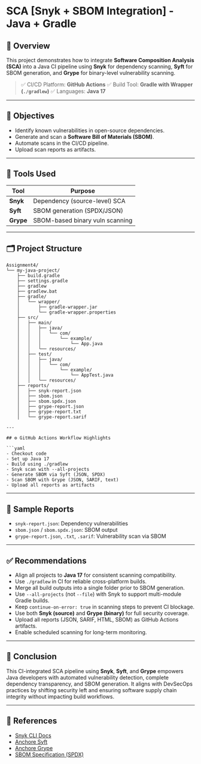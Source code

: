 # SCA \[Snyk + SBOM Integration] - Java + Gradle

## 📘 Overview

This project demonstrates how to integrate **Software Composition Analysis (SCA)** into a Java CI pipeline using **Snyk** for dependency scanning, **Syft** for SBOM generation, and **Grype** for binary-level vulnerability scanning.

> ✅ CI/CD Platform: **GitHub Actions**
> ✅ Build Tool: **Gradle with Wrapper (`./gradlew`)**
> ✅ Languages: **Java 17**

---

## 🎯 Objectives

- Identify known vulnerabilities in open-source dependencies.
- Generate and scan a **Software Bill of Materials (SBOM)**.
- Automate scans in the CI/CD pipeline.
- Upload scan reports as artifacts.

---

## 🧰 Tools Used

| Tool      | Purpose                         |
| --------- | ------------------------------- |
| **Snyk**  | Dependency (source-level) SCA   |
| **Syft**  | SBOM generation (SPDX/JSON)     |
| **Grype** | SBOM-based binary vuln scanning |

---

## 🗂️ Project Structure

````
Assignment4/
└── my-java-project/
    ├── build.gradle
    ├── settings.gradle
    ├── gradlew
    ├── gradlew.bat
    ├── gradle/
    │   └── wrapper/
    │       ├── gradle-wrapper.jar
    │       └── gradle-wrapper.properties
    ├── src/
    │   ├── main/
    │   │   ├── java/
    │   │   │   └── com/
    │   │   │       └── example/
    │   │   │           └── App.java
    │   │   └── resources/
    │   ├── test/
    │   │   ├── java/
    │   │   │   └── com/
    │   │   │       └── example/
    │   │   │           └── AppTest.java
    │   │   └── resources/
    ├── reports/
    │   ├── snyk-report.json
    │   ├── sbom.json
    │   ├── sbom.spdx.json
    │   ├── grype-report.json
    │   ├── grype-report.txt
    │   └── grype-report.sarif

---

## ⚙️ GitHub Actions Workflow Highlights

```yaml
- Checkout code
- Set up Java 17
- Build using ./gradlew
- Snyk scan with --all-projects
- Generate SBOM via Syft (JSON, SPDX)
- Scan SBOM with Grype (JSON, SARIF, text)
- Upload all reports as artifacts
````

---

## 📄 Sample Reports

- `snyk-report.json`: Dependency vulnerabilities
- `sbom.json` / `sbom.spdx.json`: SBOM output
- `grype-report.json`, `.txt`, `.sarif`: Vulnerability scan via SBOM

---

## ✅ Recommendations

- Align all projects to **Java 17** for consistent scanning compatibility.
- Use `./gradlew` in CI for reliable cross-platform builds.
- Merge all build outputs into a single folder prior to SBOM generation.
- Use `--all-projects` (not `--file`) with Snyk to support multi-module Gradle builds.
- Keep `continue-on-error: true` in scanning steps to prevent CI blockage.
- Use both **Snyk (source)** and **Grype (binary)** for full security coverage.
- Upload all reports (JSON, SARIF, HTML, SBOM) as GitHub Actions artifacts.
- Enable scheduled scanning for long-term monitoring.

---

## 📌 Conclusion

This CI-integrated SCA pipeline using **Snyk**, **Syft**, and **Grype** empowers Java developers with automated vulnerability detection, complete dependency transparency, and SBOM generation. It aligns with DevSecOps practices by shifting security left and ensuring software supply chain integrity without impacting build workflows.

---

## 📎 References

- [Snyk CLI Docs](https://docs.snyk.io)
- [Anchore Syft](https://github.com/anchore/syft)
- [Anchore Grype](https://github.com/anchore/grype)
- [SBOM Specification (SPDX)](https://spdx.dev/)
